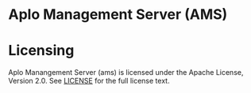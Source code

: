 # Aplo Management Server (AMS)

# Licensing
Aplo Manangement Server (ams) is licensed under the Apache License, Version 2.0.  See [LICENSE](https://github.com/heketi/heketi/blob/master/LICENSE) for the full license text.
